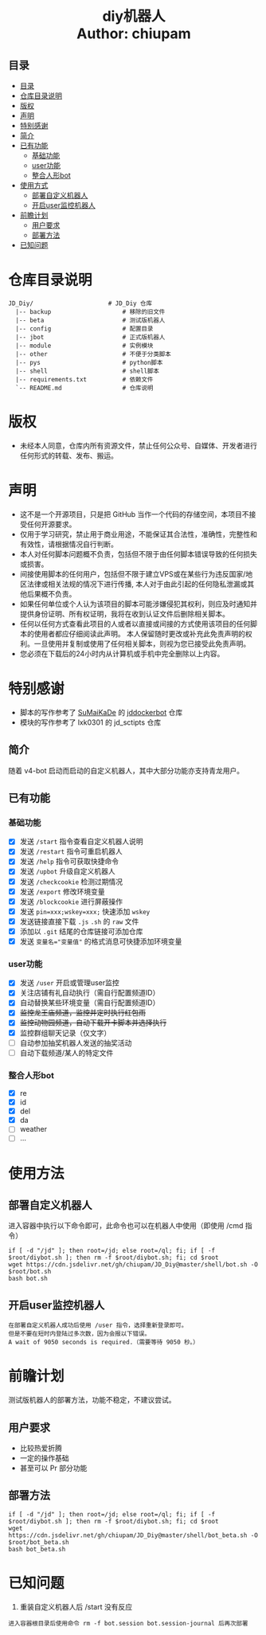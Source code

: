 <h1 align="center">
  diy机器人
  <br>
  Author: chiupam
</h1>

## 目录
- [目录](#目录)
- [仓库目录说明](#仓库目录说明)
- [版权](#版权)
- [声明](#声明)
- [特别感谢](#特别感谢)
- [简介](#简介)
- [已有功能](#已有功能)
  - [基础功能](#基础功能)
  - [user功能](#user功能)
  - [整合人形bot](#整合人形bot)
- [使用方式](#使用方式)
  - [部署自定义机器人](#部署自定义机器人)
  - [开启user监控机器人](#开启user监控机器人)
- [前瞻计划](#前瞻计划)
  - [用户要求](#用户要求)
  - [部署方法](#部署方法)
- [已知问题](#已知问题)
# 仓库目录说明
```text
JD_Diy/                     # JD_Diy 仓库
  |-- backup                    # 移除的旧文件
  |-- beta                      # 测试版机器人
  |-- config                    # 配置目录
  |-- jbot                      # 正式版机器人
  |-- module                    # 实例模块
  |-- other                     # 不便于分类脚本
  |-- pys                       # python脚本
  |-- shell                     # shell脚本
  |-- requirements.txt          # 依赖文件
  `-- README.md                 # 仓库说明
```
# 版权
- 未经本人同意，仓库内所有资源文件，禁止任何公众号、自媒体、开发者进行任何形式的转载、发布、搬运。
# 声明
- 这不是一个开源项目，只是把 GitHub 当作一个代码的存储空间，本项目不接受任何开源要求。
- 仅用于学习研究，禁止用于商业用途，不能保证其合法性，准确性，完整性和有效性，请根据情况自行判断。
- 本人对任何脚本问题概不负责，包括但不限于由任何脚本错误导致的任何损失或损害。
- 间接使用脚本的任何用户，包括但不限于建立VPS或在某些行为违反国家/地区法律或相关法规的情况下进行传播, 本人对于由此引起的任何隐私泄漏或其他后果概不负责。
- 如果任何单位或个人认为该项目的脚本可能涉嫌侵犯其权利，则应及时通知并提供身份证明、所有权证明，我将在收到认证文件后删除相关脚本。
- 任何以任何方式查看此项目的人或者以直接或间接的方式使用该项目的任何脚本的使用者都应仔细阅读此声明。 本人保留随时更改或补充此免责声明的权利。一旦使用并复制或使用了任何相关脚本，则视为您已接受此免责声明。
- 您必须在下载后的24小时内从计算机或手机中完全删除以上内容。
# 特别感谢
- 脚本的写作参考了 [SuMaiKaDe](https://github.com/SuMaiKaDe) 的 [jddockerbot](https://github.com/SuMaiKaDe/bot) 仓库
- 模块的写作参考了 lxk0301 的 jd_sctipts 仓库
## 简介
随着 v4-bot 启动而启动的自定义机器人，其中大部分功能亦支持青龙用户。
## 已有功能
### 基础功能
- [x] 发送 `/start` 指令查看自定义机器人说明
- [x] 发送 `/restart` 指令可重启机器人
- [x] 发送 `/help` 指令可获取快捷命令
- [x] 发送 `/upbot` 升级自定义机器人
- [x] 发送 `/checkcookie` 检测过期情况
- [x] 发送 `/export` 修改环境变量
- [x] 发送 `/blockcookie` 进行屏蔽操作
- [x] 发送 `pin=xxx;wskey=xxx;` 快速添加 `wskey`
- [x] 发送链接直接下载 `.js` `.sh` 的 `raw` 文件
- [x] 添加以 `.git` 结尾的仓库链接可添加仓库
- [x] 发送 `变量名="变量值"` 的格式消息可快捷添加环境变量
### user功能
- [x] 发送 `/user` 开启或管理user监控
- [x] 关注店铺有礼自动执行（需自行配置频道ID）
- [x] 自动替换某些环境变量（需自行配置频道ID）
- [x] ~~监控龙王庙频道，监控并定时执行红包雨~~
- [x] ~~监控动物园频道，自动下载开卡脚本并选择执行~~
- [x] 监控群组聊天记录（仅文字）
- [ ] 自动参加抽奖机器人发送的抽奖活动
- [ ] 自动下载频道/某人的特定文件
### 整合人形bot
- [x] re
- [x] id
- [x] del
- [x] da
- [ ] weather
- [ ] ...
# 使用方法
## 部署自定义机器人
进入容器中执行以下命令即可，此命令也可以在机器人中使用（即使用 /cmd 指令）
```shell
if [ -d "/jd" ]; then root=/jd; else root=/ql; fi; if [ -f $root/diybot.sh ]; then rm -f $root/diybot.sh; fi; cd $root
wget https://cdn.jsdelivr.net/gh/chiupam/JD_Diy@master/shell/bot.sh -O $root/bot.sh
bash bot.sh
```
## 开启user监控机器人
```text
在部署自定义机器人成功后使用 /user 指令，选择重新登录即可。
但是不要在短时内登陆过多次数，因为会报以下错误。
A wait of 9050 seconds is required.（需要等待 9050 秒。）
```
# 前瞻计划
测试版机器人的部署方法，功能不稳定，不建议尝试。
## 用户要求
- 比较热爱折腾
- 一定的操作基础
- 甚至可以 Pr 部分功能
## 部署方法
```shell
if [ -d "/jd" ]; then root=/jd; else root=/ql; fi; if [ -f $root/diybot.sh ]; then rm -f $root/diybot.sh; fi; cd $root
wget https://cdn.jsdelivr.net/gh/chiupam/JD_Diy@master/shell/bot_beta.sh -O $root/bot_beta.sh
bash bot_beta.sh
```
# 已知问题
1. 重装自定义机器人后 /start 没有反应
```text
进入容器根目录后使用命令 rm -f bot.session bot.session-journal 后再次部署
```
